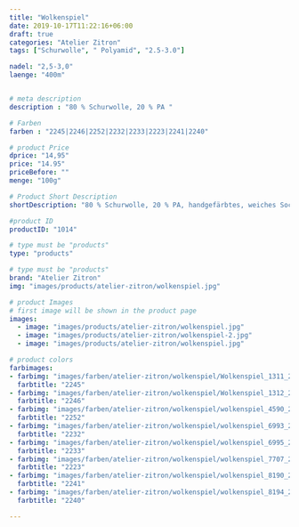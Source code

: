 ```yaml
---
title: "Wolkenspiel"
date: 2019-10-17T11:22:16+06:00
draft: true
categories: "Atelier Zitron"
tags: ["Schurwolle", " Polyamid", "2.5-3.0"]	

nadel: "2,5-3,0" 
laenge: "400m"	


# meta description
description : "80 % Schurwolle, 20 % PA "

# Farben
farben : "2245|2246|2252|2232|2233|2223|2241|2240"

# product Price
dprice: "14,95"
price: "14.95"
priceBefore: ""
menge: "100g"

# Product Short Description
shortDescription: "80 % Schurwolle, 20 % PA, handgefärbtes, weiches Sockengarn"

#product ID
productID: "1014"

# type must be "products"
type: "products"

# type must be "products"
brand: "Atelier Zitron"
img: "images/products/atelier-zitron/wolkenspiel.jpg"   

# product Images
# first image will be shown in the product page
images:
  - image: "images/products/atelier-zitron/wolkenspiel.jpg"
  - image: "images/products/atelier-zitron/wolkenspiel-2.jpg"
  - image: "images/products/atelier-zitron/wolkenspiel.jpg"

# product colors
farbimages:
- farbimg: "images/farben/atelier-zitron/wolkenspiel/Wolkenspiel_1311_2245_1.jpg"	
  farbtitle: "2245"
- farbimg: "images/farben/atelier-zitron/wolkenspiel/Wolkenspiel_1312_2246_1.jpg"	
  farbtitle: "2246"
- farbimg: "images/farben/atelier-zitron/wolkenspiel/wolkenspiel_4590_2252_1.jpg"	
  farbtitle: "2252"
- farbimg: "images/farben/atelier-zitron/wolkenspiel/wolkenspiel_6993_2232_1.jpg"	
  farbtitle: "2232"
- farbimg: "images/farben/atelier-zitron/wolkenspiel/wolkenspiel_6995_2233_1.jpg"	
  farbtitle: "2233"
- farbimg: "images/farben/atelier-zitron/wolkenspiel/wolkenspiel_7707_2223_1.jpg"	
  farbtitle: "2223"
- farbimg: "images/farben/atelier-zitron/wolkenspiel/wolkenspiel_8190_2241_1.jpg"	
  farbtitle: "2241"
- farbimg: "images/farben/atelier-zitron/wolkenspiel/wolkenspiel_8194_2240_1.jpg"	
  farbtitle: "2240"

---
```



